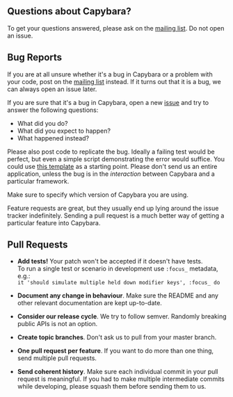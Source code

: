 ## Questions about Capybara?

To get your questions answered, please ask on the [mailing list]. Do not open
an issue.

## Bug Reports

If you are at all unsure whether it's a bug in Capybara or a problem with your
code, post on the [mailing list] instead. If it turns out that it is a bug, we
can always open an issue later.

If you are sure that it's a bug in Capybara, open a new [issue] and try to
answer the following questions:

- What did you do?
- What did you expect to happen?
- What happened instead?

Please also post code to replicate the bug. Ideally a failing test would be
perfect, but even a simple script demonstrating the error would suffice. You
could use [this template](https://gist.github.com/jnicklas/5137053) as a
starting point. Please don't send us an entire application, unless the bug is
in the *interaction* between Capybara and a particular framework.

Make sure to specify which version of Capybara you are using.

Feature requests are great, but they usually end up lying around the issue
tracker indefinitely. Sending a pull request is a much better way of getting a
particular feature into Capybara.

## Pull Requests

- **Add tests!** Your patch won't be accepted if it doesn't have tests.  
To run a single test or scenario in development use `:focus_` metadata, e.g.:  
`it 'should simulate multiple held down modifier keys', :focus_ do`

- **Document any change in behaviour**. Make sure the README and any other
  relevant documentation are kept up-to-date.

- **Consider our release cycle**. We try to follow semver. Randomly breaking
  public APIs is not an option.

- **Create topic branches**. Don't ask us to pull from your master branch.

- **One pull request per feature**. If you want to do more than one thing, send
  multiple pull requests.

- **Send coherent history**. Make sure each individual commit in your pull
  request is meaningful. If you had to make multiple intermediate commits while
  developing, please squash them before sending them to us.

[mailing list]: http://groups.google.com/group/ruby-capybara
[issue]: https://github.com/teamcapybara/capybara/issues
